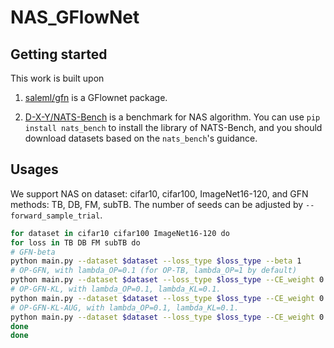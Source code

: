 # NAS_GFlowNet

## Getting started

This work is built upon 
1. [saleml/gfn](https://github.com/saleml/gfn) is a GFlownet package.

2. [D-X-Y/NATS-Bench](https://github.com/D-X-Y/NATS-Bench) is a benchmark for NAS algorithm. You can use `pip install nats_bench` to install the library of NATS-Bench, and you should download datasets based on the `nats_bench`'s guidance.

## Usages
We support NAS on dataset: cifar10, cifar100, ImageNet16-120, and GFN methods: TB, DB, FM, subTB. The number of seeds can be adjusted by `--forward_sample_trial`. 
```bash
for dataset in cifar10 cifar100 ImageNet16-120 do
for loss in TB DB FM subTB do
# GFN-beta
python main.py --dataset $dataset --loss_type $loss_type --beta 1
# OP-GFN, with lambda_OP=0.1 (for OP-TB, lambda_OP=1 by default)
python main.py --dataset $dataset --loss_type $loss_type --CE_weight 0.1
# OP-GFN-KL, with lambda_OP=0.1, lambda_KL=0.1. 
python main.py --dataset $dataset --loss_type $loss_type --CE_weight 0.1 --KL_weight 0.1
# OP-GFN-KL-AUG, with lambda_OP=0.1, lambda_KL=0.1. 
python main.py --dataset $dataset --loss_type $loss_type --CE_weight 0.1 --KL_weight 0.1 --backward_augment
done
done
```
